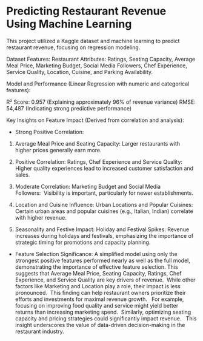 # Predicting Restaurant Revenue Using Machine Learning

This project utilized a Kaggle dataset and machine learning to predict restaurant revenue, focusing on regression modeling.

Dataset Features:
 Restaurant Attributes: Ratings, Seating Capacity, Average Meal Price, Marketing Budget, Social Media Followers, Chef Experience, Service Quality, Location, Cuisine, and Parking Availability.

Model and Performance (Linear Regression with numeric and categorical features):

 R² Score: 0.957 (Explaining approximately 96% of revenue variance)
 RMSE: 54,487 (Indicating strong predictive performance)

Key Insights on Feature Impact (Derived from correlation and analysis):

* Strong Positive Correlation:
 1. Average Meal Price and Seating Capacity: Larger restaurants with higher prices generally earn more.

 2. Positive Correlation:
 Ratings, Chef Experience and Service Quality: Higher quality experiences lead to increased customer satisfaction and sales.
 
3. Moderate Correlation:
 Marketing Budget and Social Media Followers:  Visibility is important, particularly for newer establishments.

 4. Location and Cuisine Influence:
 Urban Locations and Popular Cuisines: Certain urban areas and popular cuisines (e.g., Italian, Indian) correlate with higher revenue.

 5. Seasonality and Festive Impact:
 Holiday and Festival Spikes: Revenue increases during holidays and festivals, emphasizing the importance of strategic timing for promotions and capacity planning.

* Feature Selection Significance: A simplified model using only the strongest positive features performed nearly as well as the full model, demonstrating the importance of effective feature selection. This suggests that Average Meal Price, Seating Capacity, Ratings, Chef Experience, and Service Quality are key drivers of revenue.  While other factors like Marketing and Location play a role, their impact is less pronounced.  This finding can help restaurant owners prioritize their efforts and investments for maximal revenue growth.  
For example, focusing on improving food quality and service might yield better returns than increasing marketing spend.  Similarly, optimizing seating capacity and pricing strategies could significantly impact revenue.  
This insight underscores the value of data-driven decision-making in the restaurant industry.
